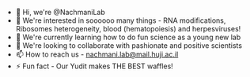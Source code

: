 - 👋 Hi, we're @NachmaniLab
- 👀 We're interested in soooooo many things - RNA modifications, Ribosomes heterogeneity, blood (hematopoiesis) and herpesviruses!
- 🌱 We're currently learning how to do fun science as a young new lab
- 💞️ We're looking to collaborate with pashionate and positive scientists
- 📫 How to reach us - nachmani.lab@mail.huji.ac.il
- ⚡ Fun fact - Our Yudit makes THE BEST waffles! 

<!---
NachmaniLab/NachmaniLab is a ✨ special ✨ repository because its `README.md` (this file) appears on your GitHub profile.
You can click the Preview link to take a look at your changes.
--->
